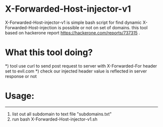 # X-Forwarded-Host-injector-v1


X-Forwarded-Host-injector-v1 is simple bash script for find dynamic X-Forwarded-Host-injection is possible or not on set of domains. this tool based on hackerone report https://hackerone.com/reports/737315 . 


# What this tool doing?

*)  tool use curl to send post request to server with  X-Forwarded-For header set to evil.com 
*)  check our injected header value is reflected in server response or not



# Usage:
---------

1) list out all subdomain to text file "subdomains.txt"
2) run bash X-Forwarded-Host-injector-v1.sh


